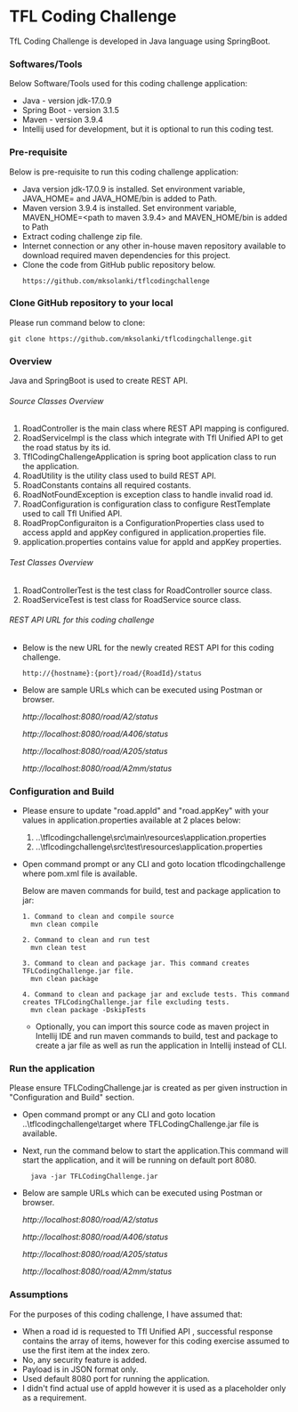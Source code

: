 # TFL Coding Challenge #
TfL Coding Challenge is developed in Java language using SpringBoot.

### Softwares/Tools 
Below Software/Tools used for this coding challenge application:

* Java - version jdk-17.0.9
* Spring Boot - version 3.1.5
* Maven - version 3.9.4
* Intellij used for development, but it is optional to run this coding test.

### Pre-requisite
Below is pre-requisite to run this coding challenge application:
* Java version jdk-17.0.9 is installed. Set environment variable, JAVA_HOME=<path to jdk-17.0.9> and JAVA_HOME/bin is added to Path.
* Maven version 3.9.4 is installed. Set environment variable, MAVEN_HOME=<path to maven 3.9.4> and MAVEN_HOME/bin is added to Path
* Extract coding challenge zip file.
* Internet connection or any other in-house maven repository available to download required maven dependencies for this project.
* Clone the code from GitHub public repository below.
  ``` 
  https://github.com/mksolanki/tflcodingchallenge
  ```
### Clone GitHub repository to your local
Please run command below to clone:
  ```
  git clone https://github.com/mksolanki/tflcodingchallenge.git
  ```
### Overview
Java and SpringBoot is used to create REST API.

###### Source Classes Overview
1. RoadController is the main class where REST API mapping is configured.
2. RoadServiceImpl is the class which integrate with Tfl Unified API to get the road status by its id.
3. TflCodingChallengeApplication is spring boot application class to run the application.
4. RoadUtility is the utility class used to build REST API.
5. RoadConstants contains all required costants.
6. RoadNotFoundException is exception class to handle invalid road id.
7. RoadConfiguration is configuration class to configure RestTemplate used to call Tfl Unified API.
8. RoadPropConfiguraiton is a ConfigurationProperties class used to access appId and appKey configured in application.properties file.
9. application.properties contains value for appId and appKey properties.

###### Test Classes Overview
1. RoadControllerTest is the test class for RoadController source class.
2. RoadServiceTest is test class for RoadService source class.

###### REST API URL for this coding challenge
* Below is the new URL for the newly created REST API for this coding challenge.
  ```
  http://{hostname}:{port}/road/{RoadId}/status
  ```
* Below are sample URLs which can be executed using Postman or browser.

    *http://localhost:8080/road/A2/status*

    *http://localhost:8080/road/A406/status*

    *http://localhost:8080/road/A205/status*

    *http://localhost:8080/road/A2mm/status* 
  
### Configuration and Build

* Please ensure to update "road.appId" and "road.appKey" with your values in application.properties available at 2 places below:
    1. ..\tflcodingchallenge\src\main\resources\application.properties
    2. ..\tflcodingchallenge\src\test\resources\application.properties
* Open command prompt or any CLI and goto location tflcodingchallenge where pom.xml file is available.

    Below are maven commands for build, test and package application to jar:
    ```
  1. Command to clean and compile source
      mvn clean compile
  
  2. Command to clean and run test
      mvn clean test

  3. Command to clean and package jar. This command creates TFLCodingChallenge.jar file.
      mvn clean package
  
  4. Command to clean and package jar and exclude tests. This command creates TFLCodingChallenge.jar file excluding tests.
      mvn clean package -DskipTests
  ```
  * Optionally, you can import this source code as maven project in Intellij IDE and run maven commands to build, test and package to create a jar file as well as run the application in Intellij instead of CLI.

### Run the application
Please ensure TFLCodingChallenge.jar is created as per given instruction in "Configuration and Build" section.

* Open command prompt or any CLI and goto location ..\tflcodingchallenge\target where TFLCodingChallenge.jar file is available.
* Next, run the command below to start the application.This command will start the application, and it will be running on default port 8080.
  ```
    java -jar TFLCodingChallenge.jar
  ```




* Below are sample URLs which can be executed using Postman or browser.

    *http://localhost:8080/road/A2/status*

    *http://localhost:8080/road/A406/status*

    *http://localhost:8080/road/A205/status*

    *http://localhost:8080/road/A2mm/status* 

###  Assumptions ###
For the purposes of this coding challenge, I have assumed that:
* When a road id is requested to Tfl Unified API , successful response contains the array of items, however for 
  this coding exercise assumed to use the first item at the index zero.
* No, any security feature is added.
* Payload is in JSON format only.
* Used default 8080 port for running the application.
* I didn't find actual use of appId however it is used as a placeholder only as a requirement.
